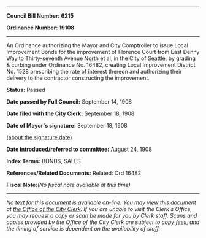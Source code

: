 

********

**Council Bill Number: 6215**
   
**Ordinance Number: 19108**
********

 An Ordinance authorizing the Mayor and City Comptroller to issue Local Improvement Bonds for the improvement of Florence Court from East Denny Way to Thirty-seventh Avenue North et al, in the City of Seattle, by grading & curbing under Ordinance No. 16482, creating Local Improvement District No. 1528 prescribing the rate of interest thereon and authorizing their delivery to the contractor constructing the improvement.

**Status:** Passed
   
**Date passed by Full Council:** September 14, 1908
   
**Date filed with the City Clerk:** September 18, 1908
   
**Date of Mayor's signature:** September 18, 1908
   
[(about the signature date)](/~public/approvaldate.htm)
   
   
   
**Date introduced/referred to committee:** August 24, 1908
   
   
**Index Terms:** BONDS, SALES

**References/Related Documents:** Related: Ord 16482

**Fiscal Note:**_(No fiscal note available at this time)_
********

_No text for this document is available on-line. You may view this document at [the Office of the City Clerk](http://www.seattle.gov/leg/clerk/contactUs.htm). If you are unable to visit the Clerk's Office, you may request a copy or scan be made for you by Clerk staff. Scans and copies provided by the Office of the City Clerk are subject to [copy fees](http://clerk.seattle.gov/~public/clerkfees.htm), and the timing of service is dependent on the availability of staff._

